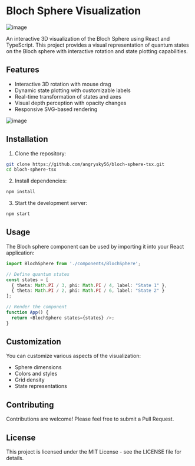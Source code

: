 # Bloch Sphere Visualization

![image](https://github.com/user-attachments/assets/a796bd21-75bd-4fda-ad35-397ccfa413a0)

An interactive 3D visualization of the Bloch Sphere using React and TypeScript. This project provides a visual representation of quantum states on the Bloch sphere with interactive rotation and state plotting capabilities.

## Features

- Interactive 3D rotation with mouse drag
- Dynamic state plotting with customizable labels
- Real-time transformation of states and axes
- Visual depth perception with opacity changes
- Responsive SVG-based rendering

![image](https://github.com/user-attachments/assets/a796bd21-75bd-4fda-ad35-397ccfa413a0)

## Installation

1. Clone the repository:
```bash
git clone https://github.com/angrysky56/bloch-sphere-tsx.git
cd bloch-sphere-tsx
```

2. Install dependencies:
```bash
npm install
```

3. Start the development server:
```bash
npm start
```

## Usage

The Bloch sphere component can be used by importing it into your React application:

```typescript
import BlochSphere from './components/BlochSphere';

// Define quantum states
const states = [
  { theta: Math.PI / 3, phi: Math.PI / 4, label: "State 1" },
  { theta: Math.PI / 2, phi: Math.PI / 6, label: "State 2" }
];

// Render the component
function App() {
  return <BlochSphere states={states} />;
}
```

## Customization

You can customize various aspects of the visualization:

- Sphere dimensions
- Colors and styles
- Grid density
- State representations

## Contributing

Contributions are welcome! Please feel free to submit a Pull Request.

## License

This project is licensed under the MIT License - see the LICENSE file for details.

